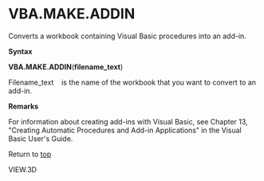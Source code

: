 VBA.MAKE.ADDIN
==============

Converts a workbook containing Visual Basic procedures into an add-in.

**Syntax**

**VBA.MAKE.ADDIN**(**filename\_text**)

Filename\_text    is the name of the workbook that you want to convert
to an add-in.

**Remarks**

For information about creating add-ins with Visual Basic, see Chapter
13, \"Creating Automatic Procedures and Add-in Applications\" in the
Visual Basic User\'s Guide.

Return to [top](#T)

VIEW.3D
